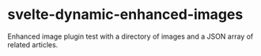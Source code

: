 # svelte-dynamic-enhanced-images

Enhanced image plugin test with a directory of images and a JSON array of related articles.
